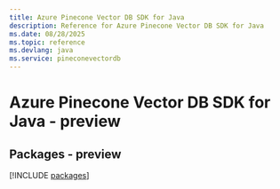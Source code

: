 ```yaml
---
title: Azure Pinecone Vector DB SDK for Java
description: Reference for Azure Pinecone Vector DB SDK for Java
ms.date: 08/28/2025
ms.topic: reference
ms.devlang: java
ms.service: pineconevectordb
---
```

# Azure Pinecone Vector DB SDK for Java - preview
## Packages - preview
[!INCLUDE [packages](pinecone-vector-db-index.md)]